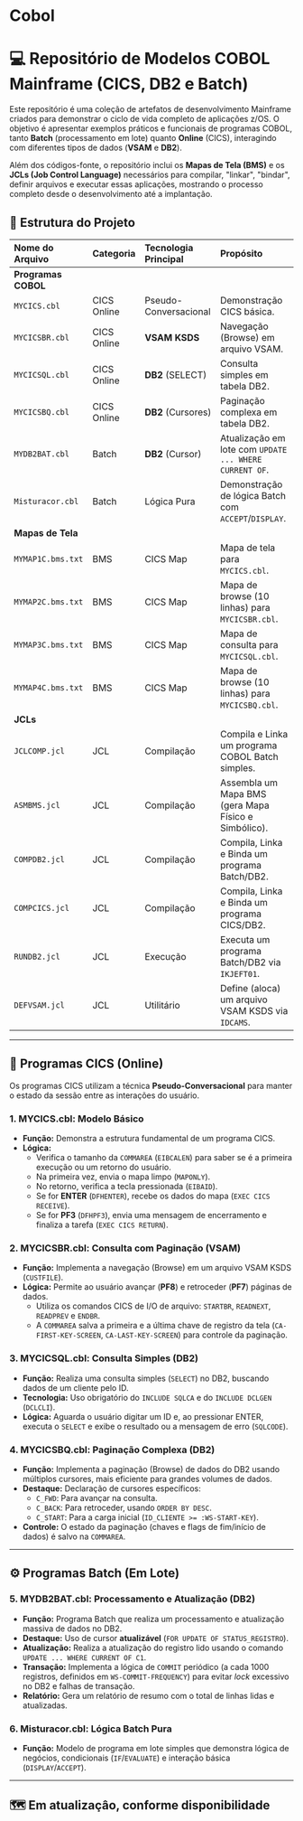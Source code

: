 # Cobol
# 💻 Repositório de Modelos COBOL Mainframe (CICS, DB2 e Batch)

Este repositório é uma coleção de artefatos de desenvolvimento Mainframe criados para demonstrar o ciclo de vida completo de aplicações z/OS. O objetivo é apresentar exemplos práticos e funcionais de programas COBOL, tanto **Batch** (processamento em lote) quanto **Online** (CICS), interagindo com diferentes tipos de dados (**VSAM** e **DB2**).

Além dos códigos-fonte, o repositório inclui os **Mapas de Tela (BMS)** e os **JCLs (Job Control Language)** necessários para compilar, "linkar", "bindar", definir arquivos e executar essas aplicações, mostrando o processo completo desde o desenvolvimento até a implantação.

## 📁 Estrutura do Projeto

| Nome do Arquivo | Categoria | Tecnologia Principal | Propósito |
| :--- | :--- | :--- | :--- |
| **Programas COBOL** | | | |
| `MYCICS.cbl` | CICS Online | Pseudo-Conversacional | Demonstração CICS básica. |
| `MYCICSBR.cbl` | CICS Online | **VSAM KSDS** | Navegação (Browse) em arquivo VSAM. |
| `MYCICSQL.cbl` | CICS Online | **DB2** (SELECT) | Consulta simples em tabela DB2. |
| `MYCICSBQ.cbl` | CICS Online | **DB2** (Cursores) | Paginação complexa em tabela DB2. |
| `MYDB2BAT.cbl` | Batch | **DB2** (Cursor) | Atualização em lote com `UPDATE ... WHERE CURRENT OF`. |
| `Misturacor.cbl` | Batch | Lógica Pura | Demonstração de lógica Batch com `ACCEPT`/`DISPLAY`. |
| **Mapas de Tela** | | | |
| `MYMAP1C.bms.txt` | BMS | CICS Map | Mapa de tela para `MYCICS.cbl`. |
| `MYMAP2C.bms.txt` | BMS | CICS Map | Mapa de browse (10 linhas) para `MYCICSBR.cbl`. |
| `MYMAP3C.bms.txt` | BMS | CICS Map | Mapa de consulta para `MYCICSQL.cbl`. |
| `MYMAP4C.bms.txt` | BMS | CICS Map | Mapa de browse (10 linhas) para `MYCICSBQ.cbl`. |
| **JCLs** | | | |
| `JCLCOMP.jcl` | JCL | Compilação | Compila e Linka um programa COBOL Batch simples. |
| `ASMBMS.jcl` | JCL | Compilação | Assembla um Mapa BMS (gera Mapa Físico e Simbólico). |
| `COMPDB2.jcl` | JCL | Compilação | Compila, Linka e Binda um programa Batch/DB2. |
| `COMPCICS.jcl` | JCL | Compilação | Compila, Linka e Binda um programa CICS/DB2. |
| `RUNDB2.jcl` | JCL | Execução | Executa um programa Batch/DB2 via `IKJEFT01`. |
| `DEFVSAM.jcl` | JCL | Utilitário | Define (aloca) um arquivo VSAM KSDS via `IDCAMS`. |

---

## 🎯 Programas CICS (Online)

Os programas CICS utilizam a técnica **Pseudo-Conversacional** para manter o estado da sessão entre as interações do usuário.

### 1. MYCICS.cbl: Modelo Básico

* **Função:** Demonstra a estrutura fundamental de um programa CICS.
* **Lógica:**
    * Verifica o tamanho da `COMMAREA` (`EIBCALEN`) para saber se é a primeira execução ou um retorno do usuário.
    * Na primeira vez, envia o mapa limpo (`MAPONLY`).
    * No retorno, verifica a tecla pressionada (`EIBAID`).
    * Se for **ENTER** (`DFHENTER`), recebe os dados do mapa (`EXEC CICS RECEIVE`).
    * Se for **PF3** (`DFHPF3`), envia uma mensagem de encerramento e finaliza a tarefa (`EXEC CICS RETURN`).

### 2. MYCICSBR.cbl: Consulta com Paginação (VSAM)

* **Função:** Implementa a navegação (Browse) em um arquivo VSAM KSDS (`CUSTFILE`).
* **Lógica:** Permite ao usuário avançar (**PF8**) e retroceder (**PF7**) páginas de dados.
    * Utiliza os comandos CICS de I/O de arquivo: `STARTBR`, `READNEXT`, `READPREV` e `ENDBR`.
    * A `COMMAREA` salva a primeira e a última chave de registro da tela (`CA-FIRST-KEY-SCREEN`, `CA-LAST-KEY-SCREEN`) para controle da paginação.

### 3. MYCICSQL.cbl: Consulta Simples (DB2)

* **Função:** Realiza uma consulta simples (`SELECT`) no DB2, buscando dados de um cliente pelo ID.
* **Tecnologia:** Uso obrigatório do `INCLUDE SQLCA` e do `INCLUDE DCLGEN` (`DCLCLI`).
* **Lógica:** Aguarda o usuário digitar um ID e, ao pressionar ENTER, executa o `SELECT` e exibe o resultado ou a mensagem de erro (`SQLCODE`).

### 4. MYCICSBQ.cbl: Paginação Complexa (DB2)

* **Função:** Implementa a paginação (Browse) de dados do DB2 usando múltiplos cursores, mais eficiente para grandes volumes de dados.
* **Destaque:** Declaração de cursores específicos:
    * `C_FWD`: Para avançar na consulta.
    * `C_BACK`: Para retroceder, usando `ORDER BY DESC`.
    * `C_START`: Para a carga inicial (`ID_CLIENTE >= :WS-START-KEY`).
* **Controle:** O estado da paginação (chaves e flags de fim/início de dados) é salvo na `COMMAREA`.

---

## ⚙️ Programas Batch (Em Lote)

### 5. MYDB2BAT.cbl: Processamento e Atualização (DB2)

* **Função:** Programa Batch que realiza um processamento e atualização massiva de dados no DB2.
* **Destaque:** Uso de cursor **atualizável** (`FOR UPDATE OF STATUS_REGISTRO`).
* **Atualização:** Realiza a atualização do registro lido usando o comando `UPDATE ... WHERE CURRENT OF C1`.
* **Transação:** Implementa a lógica de `COMMIT` periódico (a cada 1000 registros, definidos em `WS-COMMIT-FREQUENCY`) para evitar *lock* excessivo no DB2 e falhas de transação.
* **Relatório:** Gera um relatório de resumo com o total de linhas lidas e atualizadas.

### 6. Misturacor.cbl: Lógica Batch Pura

* **Função:** Modelo de programa em lote simples que demonstra lógica de negócios, condicionais (`IF`/`EVALUATE`) e interação básica (`DISPLAY`/`ACCEPT`).

---

## 🗺️ Em atualizaçâo, conforme disponibilidade
